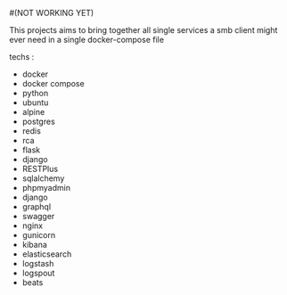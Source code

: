 #(NOT WORKING YET)

This projects aims to bring together all single services a smb client might ever need in a single docker-compose file

techs :
- docker
- docker compose
- python
- ubuntu
- alpine
- postgres
- redis
- rca
- flask
- django
- RESTPlus
- sqlalchemy
- phpmyadmin
- django
- graphql
- swagger
- nginx
- gunicorn
- kibana
- elasticsearch
- logstash 
- logspout
- beats



